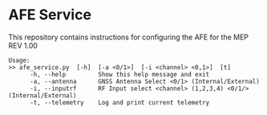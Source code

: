 # AFE Service

This repository contains instructions for configuring the AFE for the MEP REV 1.00

```
Usage:
>> afe_service.py  [-h]  [-a <0/1>]  [-i <channel> <0,1>]  [t]
      -h, --help         Show this help message and exit
      -a, --antenna      GNSS Antenna Select <0/1> (Internal/External)
      -i, --inputrf      RF Input select <channel> (1,2,3,4) <0/1/> (Internal/External)
      -t, --telemetry    Log and print current telemetry
```
